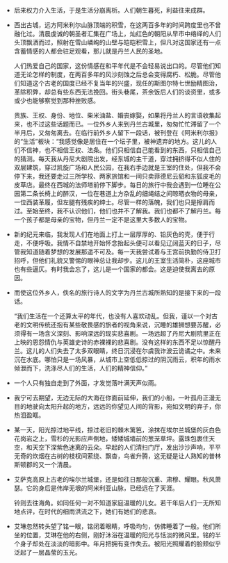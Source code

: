 *   后来权力介入生活，于是生活分崩离析。人们朝生暮死，利益往来成群。

*   西出古城，远方阿米利尔山脉顶端的积雪，在这两百多年的时间跨度里也不曾融化过。清晨虔诚的朝圣者汇集在广场上，灿红色的朝阳从早市中络绎的人们头顶飘洒而过，照射在雪山嶙峋的山壁与皑皑积雪上，但凡对这国家还有一点含蓄情感的人都会驻足观看，那儿就是丹兰人民的圣地。

    人们热爱自己的国家，这份情感在和平年代是不会轻易说出口的。尽管他们知道无论怎样的制度，在两百多年的风沙刻蚀之后总会变得腐朽、松脆。尽管他们知道这个古老的国度已经不复当年的兴盛，现任的斯图尔特七世励精图治，革除积弊，却总有些东西无法挽回。街头巷尾，茶余饭后人们的谈资里，或多或少也能够察觉到那种挫败感。

    贵族、王权、身份、地位、柴米油盐、婚丧嫁娶，如果将丹兰人的言语收集起来，也不过这些话题而已。一位外乡人来到丹兰古城里，匆匆忙忙滞留了一个半月后，又匆匆离去。在临行前外乡人留下一段话，被刊登在《阿米利尔报》的“生活”板块：“我感觉像是居住在一个坛子里，被神遗弃的地方。这儿的人们不信神，也不相信王权、法条。他们只相信自己能看到的东西，只相信自己的猜测。每天我从丹尼大剧院出发，经东城的主干道，穿过拥挤得不似人住的双层建筑，穿过凯旋广场和人民公园，在我右手边就是王室的住处，但我不会停下来，我还要走过三所学校、两家旅馆和一间只卖菲德尼云貂和东狐皮毛的皮草店。最终在西城的法师塔前停下脚步。每日的旅行中我会遇到一位睡在公园第二条长椅上的醉汉，一位在巷道上方杂乱的细绳结之间晾晒衣物的母亲，一位西装革履，但左腿有残疾的绅士。尽管一样的落魄，我们也只是擦肩而过。至始至终，我不认识他们，他们也并不了解我。我们也都不了解丹兰。每一个孩子都是母亲的宝物，但丹兰一定不是这里大多数人的宝物。

*   新的纪元来临，我发现人们在地面上打上一层厚厚的、铅灰色的壳，便于行走，不便呼吸。我情不自禁地开始怀念抬起头便可以看见辽阔蓝天的日子，尽管我知道随着梦想的发展那遥不可及。每一天我尝试着与王宫前执勤的侍卫打招呼，但他们礼貌又警惕的眼神总让我却步。这儿的王室生活简朴，这座城市也有些逼仄。有时我会忘了，这儿是一个国家的都会。这是迫使我离去的原因。

*   而使这位外乡人，佚名的旅行诗人的文字为丹兰古城所熟知的是接下来的一段话。

    “我们生活在一个还算太平的年代，也没有人喜欢动乱。但我，谨以一个对古老的文明传统还抱有某些敬畏感的旅者的视角来说，沉睡的雄狮想要苏醒，必须得有一场含义深刻、影响深远的现实悲喜剧。一场远超了丹尼大剧院里正在上映的恩怨情仇与英雄史诗的赤裸裸的悲喜剧。没有这样的东西不足以惊醒丹兰。这儿的人们失去了太多双眼睛，终日沉浸在尔虞我诈波云诡谲之中。未来沉在水底。哪怕只是一场风暴，从城市上空低低掠过的阴沉雨云，积年的雨水倾泄而下，洗涤尽人们的生活，人们的精神信仰。”

*   一个人只有独自走到了外面，才发觉落叶满天声似雨。

*   我宁可去期望，无边无际的大海在你面前延伸，我们的小船，一叶孤舟正漫无目的地驶向太阳升起的地方，远远的你望见人间的背影，宛如文明的弃子，你热泪盈眶。

*   某一天，阳光掠过地平线，掠过老旧的棘木篱笆，涂抹在埃尔兰城堡的灰白色花岗岩之上，雪杉的光影应声倒地，矮矮城墙前的葱茏草坪。露珠包裹住天空，和天空下深紫色迷离的云朵。早起的人们清扫门厅，发出沙沙声响，平平无奇的炊烟在古树的枝杈间萦绕、飘杳，鸟雀升腾，这无疑是让人熟知的普林斯顿郡的又一个清晨。

*   艾萨克高原上古老的埃尔兰城堡，还是如往日那般沉重、肃穆、耀眼。秋风萧瑟。它的身后是伟岸无垠的阿米利亚山脉，已经远在了天涯。

    铃则去往海角。如同任何一对不知道家庭温暖的儿女。若干年后人们一无所知地点评，在时代的细雨洪流之下，她们有她们的悲哀。

*   艾琳忽然转头望了铭一眼，铭闭着眼睛，呼吸均匀，仿佛睡着了一般。他们所坐的位置，艾琳在他的右侧，刚好沐浴在温暖的阳光与恬淡的微风里。铭的半个身子却处在淡淡的暗影中。年月把拥有变作失去。被阳光照耀着的脸颊似乎泛起了一层晶莹的玉光。
